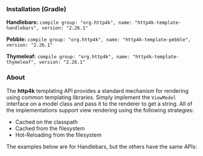### Installation (Gradle)
**Handlebars:** ```compile group: "org.http4k", name: "http4k-template-handlebars", version: "2.26.1"```

**Pebble:** ```compile group: "org.http4k", name: "http4k-template-pebble", version: "2.26.1"```

**Thymeleaf:** ```compile group: "org.http4k", name: "http4k-template-thymeleaf", version: "2.26.1"```

### About
The **http4k** templating API provides a standard mechanism for rendering using common templating libraries. Simply implement the `ViewModel` interface on a model class and pass it to the renderer to get a string. All of the implementations support view rendering using the following strategies:

* Cached on the classpath
* Cached from the filesystem
* Hot-Reloading from the filesystem

The examples below are for Handlebars, but the others have the same APIs:
<script src="https://gist-it.appspot.com/https://github.com/http4k/http4k/blob/master/src/docs/guide/modules/templating/example.kt"></script>
